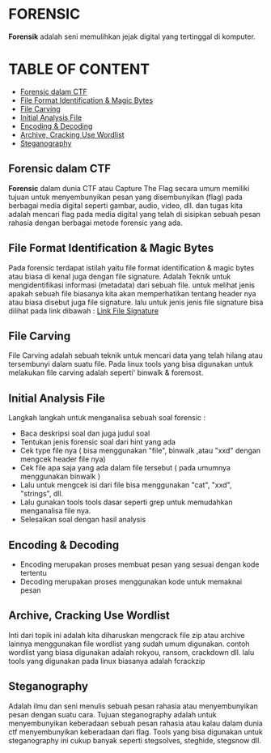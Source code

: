 # FORENSIC
**Forensik** adalah seni memulihkan jejak digital yang tertinggal di komputer.

# TABLE OF CONTENT
- [Forensic dalam CTF](#forensic-dalam-ctf)
- [File Format Identification & Magic Bytes](#file-format-identification-magic-bytes)
- [File Carving](#file-carving)
- [Initial Analysis File](#initial-analysis-file)
- [Encoding & Decoding](#encoding-decoding)
- [Archive, Cracking Use Wordlist](#archive-cracking-use-wordlist)
- [Steganography](#steganography)
	
## Forensic dalam CTF
**Forensic** dalam dunia CTF atau Capture The Flag secara umum memiliki tujuan untuk menyembunyikan pesan yang disembunyikan (flag) pada berbagai media digital seperti gambar, audio, video, dll. dan tugas kita adalah mencari flag pada media digital yang telah di sisipkan sebuah pesan rahasia dengan berbagai metode forensic yang ada.
	
## File Format Identification & Magic Bytes
Pada forensic terdapat istilah yaitu file format identification & magic bytes atau biasa di kenal juga dengan file signature. Adalah Teknik untuk mengidentifikasi informasi (metadata) dari sebuah file.  untuk melihat jenis apakah sebuah file biasanya kita akan memperhatikan tentang header nya atau biasa disebut juga file signature. lalu untuk jenis jenis file signature bisa dilihat pada link dibawah :
	[Link File Signature](https://en.wikipedia.org/wiki/List_of_file_signatures)
	
## File Carving
File Carving adalah sebuah teknik untuk mencari data yang telah hilang atau tersembunyi dalam suatu file. Pada linux tools yang bisa digunakan untuk melakukan file carving adalah seperti' binwalk & foremost.
	
## Initial Analysis File
Langkah langkah untuk menganalisa sebuah soal forensic :
- Baca deskripsi soal dan juga judul soal
- Tentukan jenis forensic soal dari hint yang ada
- Cek type file nya ( bisa menggunakan "file", binwalk ,atau "xxd" dengan mengcek header file nya)
- Cek file apa saja yang ada dalam file tersebut ( pada umumnya menggunakan binwalk )
- Lalu untuk mengcek isi dari file bisa menggunakan "cat", "xxd", "strings", dll.
- Lalu gunakan tools tools dasar seperti grep untuk memudahkan menganalisa file nya.
- Selesaikan soal dengan hasil analysis

## Encoding & Decoding
- Encoding merupakan proses membuat pesan yang sesuai dengan kode tertentu
- Decoding merupakan proses menggunakan kode untuk memaknai pesan


## Archive, Cracking Use Wordlist
Inti dari topik ini adalah kita diharuskan mengcrack file zip atau archive lainnya menggunakan file  wordlist yang sudah umum digunakan. contoh wordlist yang biasa digunakan adalah rokyou, ransom, crackdown dll. lalu tools yang digunakan pada linux biasanya adalah fcrackzip
	
## Steganography
Adalah ilmu dan seni menulis sebuah pesan rahasia atau menyembunyikan pesan dengan suatu cara. Tujuan steganography adalah untuk menyembunyikan keberadaan sebuah pesan rahasia atau kalau dalam dunia ctf menyembunyikan keberadaan dari flag. Tools yang bisa digunakan untuk steganography ini cukup banyak seperti stegsolves, steghide, stegsnow dll.
	
	